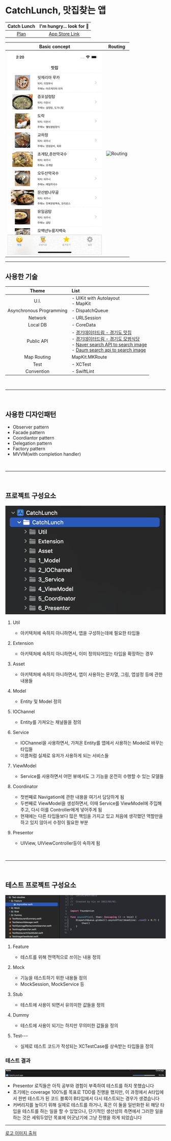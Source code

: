 # CatchLunch, 맛집찾는 앱

| Catch Lunch | I'm hungry... look for 🍚 |
|:---:|:---:|
| [Plan](https://soo941226.notion.site/CatchLunch-4614ba8f91844695b8cb80124b234138) | [App Store Link](https://apps.apple.com/kr/app/catchlunch/id1614336988) |

| Basic concept | Routing |
|:---:|:---:|
| ![App](./Chore/app.gif) | ![Routing](./Chore/routing.gif) |

---
## 사용한 기술

|Theme|List|
|:---:|:---|
| U.I. | - UIKit with Autolayout <br> - MapKit |
| Asynchronous Programming | - DispatchQueue |
| Network | - URLSession |
| Local DB | - CoreData |
| Public API | - [경기데이터드림 - 경기도 맛집](https://data.gg.go.kr/portal/data/service/selectServicePage.do?page=2&rows=10&sortColumn=&sortDirection=&infId=6T98794V0223GQQ9O1P42464027&infSeq=1&order=&loc=&searchWord=%EB%A7%9B%EC%A7%91&srvCd=A&RESTRT_NM=&REFINE_ROADNM_ADDR=) <br> - [경기데이터드림 - 경기도 모범식당](https://data.gg.go.kr/portal/data/service/selectServicePage.do?page=1&rows=10&sortColumn=&sortDirection=&infId=85K5H77PWPLDL7B4TNMK507168&infSeq=1&order=&loc=&searchWord=식당&srvCd=A) <br> - [Naver search API to search image](https://developers.naver.com/docs/search/image/) <br> - [Daum search api to search image](https://developers.kakao.com/docs/latest/ko/daum-search/dev-guide#search-image) |
| Map Routing | MapKit.MKRoute |
| Test | - XCTest |
| Convention | - SwiftLint |

<br>

---

<br>

## 사용한 디자인패턴

 - Observer pattern
 - Facade pattern
 - Coordiantor pattern
 - Delegation pattern
 - Factory pattern
 - MVVM(with completion handler)
 
<br> 

---

<br>

## 프로젝트 구성요소
![project](./Chore/project.png)

1. Util
   * 아키텍처에 속하지 아니하면서, 앱을 구성하는데에 필요한 타입들

2. Extension
   * 아키텍처에 속하지 아니하면서, 이미 정의되어있는 타입을 확장하는 경우

3. Asset
   * 아키텍처에 속하지 아니하면서, 앱이 사용하는 문자열, 그림, 앱설정 등에 관한 내용들

4. Model
   * Entity 및 Model 정의

5. IOChannel
   * Entity를 가져오는 채널들을 정의

6. Service
   * IOChannel을 사용하면서, 가져온 Entity를 앱에서 사용하는 Model로 바꾸는 타입들
   * 이름처럼 실제로 유저가 사용하게 되는 서비스들

7. ViewModel
   * Service를 사용하면서 어떤 뷰에서도 그 기능을 온전히 수행할 수 있는 모델들

8. Coordinator
   * 첫번째로 Navigation에 관한 내용을 여기서 담당하게 됨
   * 두번째로 ViewModel을 생성하면서, 이때 Service를 ViewModel에 주입해주고, 다시 이를 Controller에게 넣어주게 됨
   * 현재에는 다른 타입들보다 많은 책임을 가지고 있고 처음에 생각했던 역할만을 하고 있지 않아서 수정이 필요한 부분

9. Presentor
   * UIView, UIViewController등이 속하게 됨

<br> 

---

<br>

## 테스트 프로젝트 구성요소

![test project](./Chore/testProject.png)

1. Feature
    * 테스트를 위해 전역적으로 쓰이는 내용 정의

2. Mock
    * 기능을 테스트하기 위한 내용들 정의
    * MockSession, MockService 등

3. Stub
   * 테스트에 사용이 되면서 유의미한 값들을 정의

4. Dummy
   * 테스트에 사용이 되기는 하지만 무의미한 값들을 정의

5. Test---
   * 실제로 테스트 코드가 작성되는 XCTestCase를 상속받는 타입들을 정의

### 테스트 결과
![coverage](./Chore/coverage.png)
* Presentor 로직들은 아직 공부와 경험이 부족하여 테스트를 하지 못했습니다
* 초기에는 coverage 100%를 목표로 TDD를 진행을 했지만, 이 과정에서 A타입에서 한번 테스트가 된 코드 블록이 B타입에서 다시 테스트되는 경우가 생겼습니다
* 커버리지를 높이기 위해 실제로 테스트를 하거나, 혹은 이 둘을 일반화한 뒤 해당 타입을 테스트를 하는 일을 할 수 있었으나, 단기적인 생산성의 측면에서 그러한 일을 하는 것은 세워두었던 목표에 어긋났기에 그냥 진행을 하게 되었습니다

---

[로고 이미지 출처](https://www.vecteezy.com/free-vector/meal)

